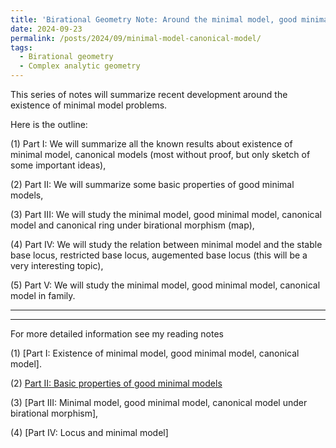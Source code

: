 ```yaml
---
title: 'Birational Geometry Note: Around the minimal model, good minimal model and canonical model'
date: 2024-09-23
permalink: /posts/2024/09/minimal-model-canonical-model/
tags:
  - Birational geometry
  - Complex analytic geometry
---
```


This series of notes will summarize recent development around the existence of minimal model problems.

Here is the outline:

(1) Part I: We will summarize all the known results about existence of minimal model, canonical models (most without proof, but only sketch of some important ideas),

(2) Part II: We will summarize some basic properties of good minimal models,

(3) Part III: We will study the minimal model, good minimal model, canonical model and canonical ring under birational morphism (map),

(4) Part IV: We will study the relation between minimal model and the stable base locus, restricted base locus, augemented base locus (this will be a very interesting topic),

(5) Part V: We will study the minimal model, good minimal model, canonical model in family. 


---
---

For more detailed information see my reading notes

(1) [Part I: Existence of minimal model, good minimal model, canonical model].

(2) [Part II: Basic properties of good minimal models]()

(3) [Part III: Minimal model, good minimal model, canonical model under birational morphism],

(4) [Part IV: Locus and minimal model]


